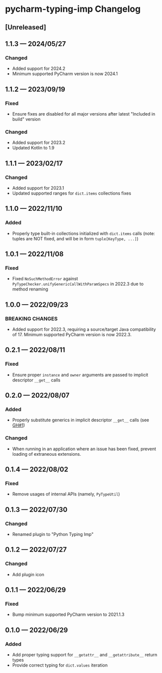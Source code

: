 <!-- Keep a Changelog guide -> https://keepachangelog.com -->

# pycharm-typing-imp Changelog

## [Unreleased]


## 1.1.3 — 2024/05/27
### Changed
 - Added support for 2024.2
 - Minimum supported PyCharm version is now 2024.1


## 1.1.2 — 2023/09/19
### Fixed
 - Ensure fixes are disabled for all major versions after latest "Included in build" version

### Changed
 - Added support for 2023.2
 - Updated Kotlin to 1.9


## 1.1.1 — 2023/02/17
### Changed
 - Added support for 2023.1
 - Updated supported ranges for `dict.items` collections fixes


## 1.1.0 — 2022/11/10
### Added
 - Properly type built-in collections initialized with `dict.items` calls (note: tuples are NOT fixed, and will be in form `tuple[KeyType, ...]`)


## 1.0.1 — 2022/11/08
### Fixed
 - Fixed `NoSuchMethodError` against `PyTypeChecker.unifyGenericCallWithParamSpecs` in 2022.3 due to method renaming


## 1.0.0 — 2022/09/23
### BREAKING CHANGES
 - Added support for 2022.3, requiring a source/target Java compatibility of 17. Minimum supported PyCharm version is now 2022.3.


## 0.2.1 — 2022/08/11
### Fixed
 - Ensure proper `instance` and `owner` arguments are passed to implicit descriptor `__get__` calls


## 0.2.0 — 2022/08/07
### Added
 - Properly substitute generics in implicit descriptor `__get__` calls (see [GH#1](https://github.com/theY4Kman/pycharm-typing-imp/issues/1))

### Changed
 - When running in an application where an issue has been fixed, prevent loading of extraneous extensions.


## 0.1.4 — 2022/08/02
### Fixed
 - Remove usages of internal APIs (namely, `PyTypeUtil`)


## 0.1.3 — 2022/07/30
### Changed
 - Renamed plugin to "Python Typing Imp"


## 0.1.2 — 2022/07/27
### Changed
 - Add plugin icon


## 0.1.1 — 2022/06/29
### Fixed
 - Bump minimum supported PyCharm version to 2021.1.3


## 0.1.0 — 2022/06/29
### Added
 - Add proper typing support for `__getattr__` and `__getattribute__` return types
 - Provide correct typing for `dict.values` iteration
